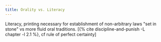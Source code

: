 ```yaml
---
title: Orality vs. Literacy
---
```


Literacy, printing necessary for establishment of non-arbitrary laws "set in
stone" vs more fluid oral traditions. [{% cite discipline-and-punish -L chapter -l 2.1 %}, cf rule of perfect certainty]
